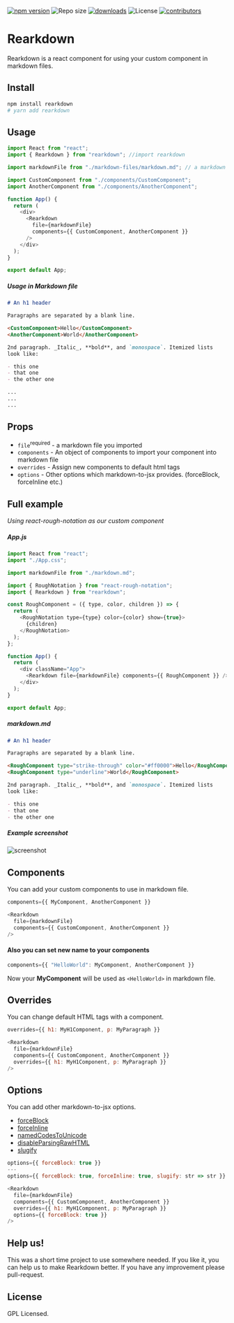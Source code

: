 [![npm version](https://badge.fury.io/js/rearkdown.svg)](https://badge.fury.io/js/rearkdown) ![Repo size](https://img.shields.io/github/repo-size/anilsenay/rearkdown.svg) [![downloads](https://img.shields.io/npm/dm/rearkdown.svg)](https://npm-stat.com/charts.html?package=rearkdown) ![License](https://img.shields.io/npm/l/rearkdown.svg) [![contributors](https://img.shields.io/github/contributors/anilsenay/rearkdown.svg)](https://img.shields.io/github/contributors/anilsenay/rearkdown)

# Rearkdown

Rearkdown is a react component for using your custom component in markdown files.

## Install

```bash
npm install rearkdown
# yarn add rearkdown
```

## Usage

```js
import React from "react";
import { Rearkdown } from "rearkdown"; //import rearkdown

import markdownFile from "./markdown-files/markdown.md"; // a markdown file

import CustomComponent from "./components/CustomComponent";
import AnotherComponent from "./components/AnotherComponent";

function App() {
  return (
    <div>
      <Rearkdown
        file={markdownFile}
        components={{ CustomComponent, AnotherComponent }}
      />
    </div>
  );
}

export default App;
```

##### Usage in Markdown file

```md
# An h1 header

Paragraphs are separated by a blank line.

<CustomComponent>Hello</CustomComponent>
<AnotherComponent>World</AnotherComponent>

2nd paragraph. _Italic_, **bold**, and `monospace`. Itemized lists
look like:

- this one
- that one
- the other one

...
...
...
```

## Props

- `file`<sup>required</sup> - a markdown file you imported
- `components` - An object of components to import your component into markdown file
- `overrides` - Assign new components to default html tags
- `options` - Other options which markdown-to-jsx provides. (forceBlock, forceInline etc.)

## Full example

_Using react-rough-notation as our custom component_

##### App.js

```js
import React from "react";
import "./App.css";

import markdownFile from "./markdown.md";

import { RoughNotation } from "react-rough-notation";
import { Rearkdown } from "rearkdown";

const RoughComponent = ({ type, color, children }) => {
  return (
    <RoughNotation type={type} color={color} show={true}>
      {children}
    </RoughNotation>
  );
};

function App() {
  return (
    <div className="App">
      <Rearkdown file={markdownFile} components={{ RoughComponent }} />
    </div>
  );
}

export default App;
```

##### markdown.md

```md
# An h1 header

Paragraphs are separated by a blank line.

<RoughComponent type="strike-through" color="#ff0000">Hello</RoughComponent>
<RoughComponent type="underline">World</RoughComponent>

2nd paragraph. _Italic_, **bold**, and `monospace`. Itemized lists
look like:

- this one
- that one
- the other one
```

##### Example screenshot

![screenshot](https://i.ibb.co/0j61qvX/Screenshot-20200910-174254.png)

## Components

You can add your custom components to use in markdown file.

```js
components={{ MyComponent, AnotherComponent }}
```

```js
<Rearkdown
  file={markdownFile}
  components={{ CustomComponent, AnotherComponent }}
/>
```

#### Also you can set new name to your components

```js
components={{ "HelloWorld": MyComponent, AnotherComponent }}
```

Now your **MyComponent** will be used as `<HelloWorld>` in markdown file.

## Overrides

You can change default HTML tags with a component.

```js
overrides={{ h1: MyH1Component, p: MyParagraph }}
```

```js
<Rearkdown
  file={markdownFile}
  components={{ CustomComponent, AnotherComponent }}
  overrides={{ h1: MyH1Component, p: MyParagraph }}
/>
```

## Options

You can add other markdown-to-jsx options.

- [forceBlock](https://www.npmjs.com/package/markdown-to-jsx#optionsforceblock)
- [forceInline](https://www.npmjs.com/package/markdown-to-jsx#optionsforceinline)
- [namedCodesToUnicode](https://www.npmjs.com/package/markdown-to-jsx#optionsnamedcodestounicode)
- [disableParsingRawHTML](https://www.npmjs.com/package/markdown-to-jsx#optionsdisableparsingrawhtml)
- [slugify](https://www.npmjs.com/package/markdown-to-jsx#optionsslugify)

```js
options={{ forceBlock: true }}
---
options={{ forceBlock: true, forceInline: true, slugify: str => str }}
```

```js
<Rearkdown
  file={markdownFile}
  components={{ CustomComponent, AnotherComponent }}
  overrides={{ h1: MyH1Component, p: MyParagraph }}
  options={{ forceBlock: true }}
/>
```

## Help us!

This was a short time project to use somewhere needed. If you like it, you can help us to make Rearkdown better. If you have any improvement please pull-request.

## License

GPL Licensed.
